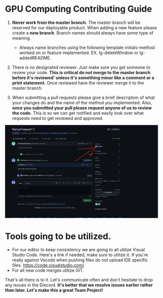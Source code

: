 # GPU Computing Contributing Guide

1. **Never work from the master branch.** The master branch will be reserved for our deployable product. When adding a new feature please create a **new branch**. Branch names should always have some type of meaning.
    - Always name branches using the following template initials-method worked on or feature implemented. EX. lg-deleteWindow or lg-addedREADME.
  
2. There is no designated reviewer. Just make sure you get someone to review your code. **This is critical do not merge to the master branch before it's reviewed' unless it's something minor like a comment or a print statement.** Once reviewed have the reviewer merge it to the master branch.

3. When submitting a pull requests please give a brief description of what your changes do and the name of the method you implemented. Also, **once you submitted your pull please request anyone of us to review the code.** This is so we can get notified and easily look over what requests need to get reviewed and approved.

![Reviewer](ReadMeImages/testsupport.png)
# Tools going to be utilized.

- For our editor to keep consistency we are going to all utilize Visual Studio Code. Here's a link if needed, make sure to utilize it. If you're really against Vscode when pushing files do not upload IDE specific files. <https://code.visualstudio.com/>
- For all new code merges utilize GIT.
  
 That's all there is to it. Let's communicate often and don't hesitate to drop any issues in the Discord. **It's better that we resolve issues earlier rather than later. Let's make this a great Team Project!**